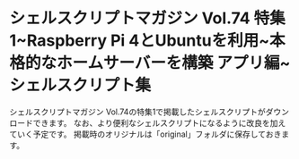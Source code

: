 # シェルスクリプトマガジン Vol.74 特集1~Raspberry Pi 4とUbuntuを利用~本格的なホームサーバーを構築 アプリ編~シェルスクリプト集

シェルスクリプトマガジン Vol.74の特集1で掲載したシェルスクリプトがダウンロードできます。
なお、より便利なシェルスクリプトになるように改良を加えていく予定です。
掲載時のオリジナルは「original」フォルダに保存しておきます。
